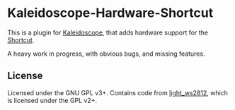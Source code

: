 # Kaleidoscope-Hardware-Shortcut

This is a plugin for [Kaleidoscope][fw], that adds hardware support for
the [Shortcut][shortcut].

A heavy work in progress, with obvious bugs, and missing features.

 [fw]: https://github.com/keyboardio/Kaleidoscope
 [shortcut]: http://shortcut.gg/

## License

Licensed under the GNU GPL v3+. Contains code from [light_ws2812][lws], which is
licensed under the GPL v2+.

 [lws]: https://github.com/cpldcpu/light_ws2812
